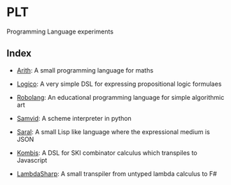 # PLT
Programming Language experiments 

## Index

* [Arith](https://github.com/archanpatkar/Arith): A small programming language for maths
    
* [Logico](https://github.com/archanpatkar/Logico): A very simple DSL for expressing propositional logic formulaes

* [Robolang](https://github.com/archanpatkar/RoboLang): An educational programming language for simple algorithmic art
   
* [Samvid](https://github.com/archanpatkar/Samvid): A scheme interpreter in python
   
* [Saral](https://github.com/archanpatkar/Saral): A small Lisp like language where the expressional medium is JSON

* [Kombis](https://github.com/archanpatkar/Kombis): A DSL for SKI combinator calculus which transpiles to Javascript
  
* [LambdaSharp](  https://github.com/archanpatkar/LambdaSharp): A small transpiler from untyped lambda calculus to F#
